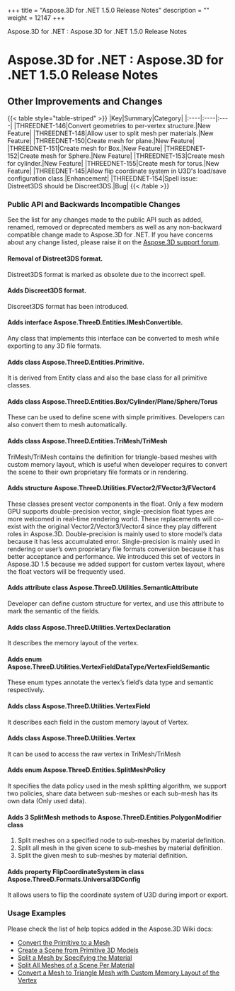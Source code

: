 +++
title = "Aspose.3D for .NET 1.5.0 Release Notes" 
description = "" 
weight = 12147 
+++

Aspose.3D for .NET : Aspose.3D for .NET 1.5.0 Release Notes  

# Aspose.3D for .NET : Aspose.3D for .NET 1.5.0 Release Notes


## Other Improvements and Changes

{{< table style="table-striped" >}}
|Key|Summary|Category|
|:----|:----|:----|
|THREEDNET-146|Convert geometries to per-vertex structure.|New Feature|
|THREEDNET-148|Allow user to split mesh per materials.|New Feature|
|THREEDNET-150|Create mesh for plane.|New Feature|
|THREEDNET-151|Create mesh for Box.|New Feature|
|THREEDNET-152|Create mesh for Sphere.|New Feature|
|THREEDNET-153|Create mesh for cylinder.|New Feature|
|THREEDNET-155|Create mesh for torus.|New Feature|
|THREEDNET-145|Allow flip coordinate system in U3D's load/save configuration class.|Enhancement|
|THREEDNET-154|Spell issue: Distreet3DS should be Discreet3DS.|Bug|
{{< /table >}}

### Public API and Backwards Incompatible Changes

See the list for any changes made to the public API such as added, renamed, removed or deprecated members as well as any non-backward compatible change made to Aspose.3D for .NET. If you have concerns about any change listed, please raise it on the [Aspose.3D support forum](http://www.aspose.com/community/forums/aspose.3d-product-family/535/showforum.aspx).

#### Removal of Distreet3DS format.

Distreet3DS format is marked as obsolete due to the incorrect spell.

#### Adds Discreet3DS format.

Discreet3DS format has been introduced.

#### Adds interface Aspose.ThreeD.Entities.IMeshConvertible.

Any class that implements this interface can be converted to mesh while exporting to any 3D file formats.

#### Adds class Aspose.ThreeD.Entities.Primitive.

It is derived from Entity class and also the base class for all primitive classes.

#### Adds class Aspose.ThreeD.Entities.Box/Cylinder/Plane/Sphere/Torus

These can be used to define scene with simple primitives. Developers can also convert them to mesh automatically.

#### Adds class Aspose.ThreeD.Entities.TriMesh/TriMesh<T>

TriMesh/TriMesh<T> contains the definition for triangle-based meshes with custom memory layout, which is useful when developer requires to convert the scene to their own proprietary file formats or in rendering.

#### Adds structure Aspose.ThreeD.Utilities.FVector2/FVector3/FVector4

These classes present vector components in the float. Only a few modern GPU supports double-precision vector, single-precision float types are more welcomed in real-time rendering world. These replacements will co-exist with the original Vector2/Vector3/Vector4 since they play different roles in Aspose.3D. Double-precision is mainly used to store model’s data because it has less accumulated error. Single-precision is mainly used in rendering or user’s own proprietary file formats conversion because it has better acceptance and performance. We introduced this set of vectors in Aspose.3D 1.5 because we added support for custom vertex layout, where the float vectors will be frequently used.

#### Adds attribute class Aspose.ThreeD.Utilities.SemanticAttribute

Developer can define custom structure for vertex, and use this attribute to mark the semantic of the fields.

#### Adds class Aspose.ThreeD.Utilities.VertexDeclaration

It describes the memory layout of the vertex.

#### Adds enum Aspose.ThreeD.Utilities.VertexFieldDataType/VertexFieldSemantic

These enum types annotate the vertex’s field’s data type and semantic respectively.

#### Adds class Aspose.ThreeD.Utilities.VertexField

It describes each field in the custom memory layout of Vertex.

#### Adds class Aspose.ThreeD.Utilities.Vertex

It can be used to access the raw vertex in TriMesh/TriMesh<T>

#### Adds enum Aspose.ThreeD.Entities.SplitMeshPolicy

It specifies the data policy used in the mesh splitting algorithm, we support two policies, share data between sub-meshes or each sub-mesh has its own data (Only used data).

#### Adds 3 SplitMesh methods to Aspose.ThreeD.Entities.PolygonModifier class

1.  Split meshes on a specified node to sub-meshes by material definition.
2.  Split all mesh in the given scene to sub-meshes by material definition.
3.  Split the given mesh to sub-meshes by material definition.

#### Adds property FlipCoordinateSystem in class Aspose.ThreeD.Formats.Universal3DConfig

It allows users to flip the coordinate system of U3D during import or export.

### Usage Examples

Please check the list of help topics added in the Aspose.3D Wiki docs:

*   [Convert the Primitive to a Mesh](http://www.aspose.com/docs/display/3dnet/Convert+a+Mesh+to+Triangle+Mesh+and+Primitive+to+a+Mesh#ConvertaMeshtoTriangleMeshandPrimitivetoaMesh-ConvertthePrimitivetoaMesh)
*   [Create a Scene from Primitive 3D Models](https://docs2.aspose.com/3d/net/developerguide/3dmodeling/create+scene+with+primitive+3d+shapes)
*   [Split a Mesh by Specifying the Material](http://www.aspose.com/docs/display/3dnet/Split+Mesh#SplitMesh-SplitaMeshbySpecifyingtheMaterial)
*   [Split All Meshes of a Scene Per Material](https://docs2.aspose.com/3d/net/developerguide/3dobjects/split+mesh)
*   [Convert a Mesh to Triangle Mesh with Custom Memory Layout of the Vertex](https://docs2.aspose.com/3d/net/developerguide/3dobjects/convert+mesh+to+triangle+mesh+and+primitive+shape+to+mesh)

